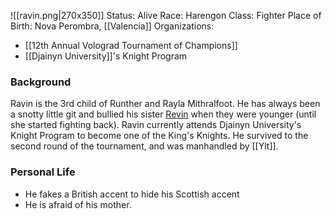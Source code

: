 ![[ravin.png|270x350]]
Status: Alive
Race: Harengon
Class: Fighter
Place of Birth: Nova Perombra, [[Valencia]]
Organizations:
* [[12th Annual Volograd Tournament of Champions]]
* [[Djainyn University]]'s Knight Program
### Background
Ravin is the 3rd child of Runther and Rayla Mithralfoot. He has always been a snotty little git and bullied his sister [Revin](obsidian://open?vault=Obsidian%20Vault&file=Revin%20Mithralfoot) when they were younger (until she started fighting back). Ravin currently attends Djainyn University's Knight Program to become one of the King's Knights. He survived to the second round of the tournament, and was manhandled by [[Ylt]]. 

### Personal Life
* He fakes a British accent to hide his Scottish accent
* He is afraid of his mother.